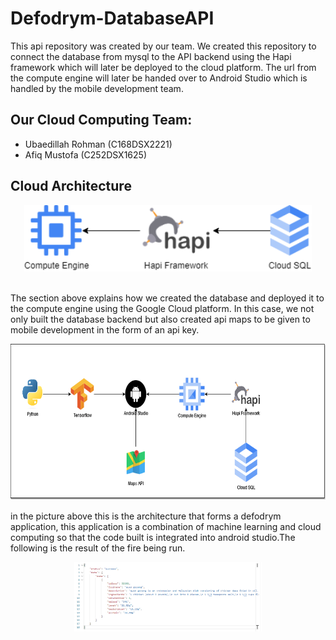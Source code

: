 # Defodrym-DatabaseAPI

This api repository was created by our team. We created this repository to connect the database from mysql to the API backend using the Hapi framework which will later be deployed to the cloud platform. The url from the compute engine will later be handed over to Android Studio which is handled by the mobile development team.

## Our Cloud Computing Team:
* Ubaedillah Rohman (C168DSX2221)
* Afiq Mustofa (C252DSX1625)

## Cloud Architecture
<p align="center">
  <img width="460" src="images/Architecture_cloud.png">
</p>
<br/>
The section above explains how we created the database and deployed it to the compute engine using the Google Cloud platform. In this case, we not only built the database backend but also created api maps to be given to mobile development in the form of an api key.
<p align="center">
  <img widht="300" height="250" src="images/Architecture-cloud-2.png">
</p>
in the picture above this is the architecture that forms a defodrym application, this application is a combination of machine learning and cloud computing so that the code built is integrated into android studio.The following is the result of the fire being run.
<p align="center">
<img width="300" src="images/Cuplikan layar 2023-06-15 150207.png">
</p>
